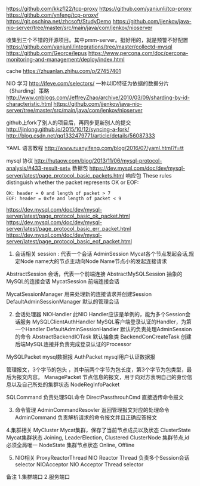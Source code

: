 https://github.com/kkzfl22/tcp-proxy
https://github.com/yanjunli/tcp-proxy
https://github.com/ynfeng/tcp-proxy/
https://git.oschina.net/zhcsoft/StudyDemo
https://github.com/jjenkov/java-nio-server/tree/master/src/main/java/com/jenkov/nioserver

收集到三个不错的开源项目。其中pmm-server。挺好用的，就是预警不好配置
https://github.com/yanjunli/integrations/tree/master/collectd-mysql
https://github.com/Georce/lepus
https://www.percona.com/doc/percona-monitoring-and-management/deploy/index.html

cache
https://zhuanlan.zhihu.com/p/27457401

NIO 学习 http://ifeve.com/selectors/
一种以ID特征为依据的数据分片（Sharding）策略
http://www.cnblogs.com/JeffreyZhao/archive/2010/03/09/sharding-by-id-characteristic.html
https://github.com/jjenkov/java-nio-server/tree/master/src/main/java/com/jenkov/nioserver

github上fork了别人的项目后，再同步更新别人的提交 
http://jinlong.github.io/2015/10/12/syncing-a-fork/
http://blog.csdn.net/qq1332479771/article/details/56087333

YAML 语言教程
http://www.ruanyifeng.com/blog/2016/07/yaml.html?f=tt

mysql 协议
http://hutaow.com/blog/2013/11/06/mysql-protocol-analysis/#433-result-set=
数据包
https://dev.mysql.com/doc/dev/mysql-server/latest/page_protocol_basic_packets.html
响应包
These rules distinguish whether the packet represents OK or EOF:

    OK: header = 0 and length of packet > 7
    EOF: header = 0xfe and length of packet < 9

https://dev.mysql.com/doc/dev/mysql-server/latest/page_protocol_basic_ok_packet.html
https://dev.mysql.com/doc/dev/mysql-server/latest/page_protocol_basic_err_packet.html
https://dev.mysql.com/doc/dev/mysql-server/latest/page_protocol_basic_eof_packet.html


1. 会话相关
session : 代表一个会话
AdminSession Mycat各个节点发起会话,规定Node name大的节点主动向Node Name节点小的发起连接请求 

AbstractSession  会话，代表一个前端连接
AbstractMySQLSession 抽象的MySQL的连接会话
MycatSession 前端连接会话

MycatSessionManager 用来处理新的连接请求并创建Session
DefaultAdminSessionManager 默认的管理会话

2. 会话处理器
NIOHandler  此NIO Handler应该是单例的，能为多个Session会话服务
MySQLClientAuthHandler MySQL客户端登录认证的Handler，为第一个Handler
DefaultAdminSessionHandler  默认的负责处理AdminSession的命令
AbstractBackendIOTask  默认抽象类
BackendConCreateTask  创建后端MySQL连接并负责完成登录认证的Processor

MySQLPacket mysql数据报
AuthPacket mysql用户认证数据报

管理报文，3个字节的包头 ，其中前两个字节为包长度，第3个字节为包类型，最后为报文内容。
ManagePacket 
节点信息的报文，用于向对方表明自己的身份信息以及自己所处的集群状态
NodeRegInfoPacket 

SQLCommand 负责处理SQL命令
DirectPassthrouhCmd  直接透传命令报文

3. 命令管理
AdminCommandResovler 返回管理报文对应的处理命令
AdminCommand  负责解析请求的命令报文并且正确应答报文

4.集群相关
MyCluster Mycat集群，保存了当前节点成员以及状态
ClusterState Mycat集群状态 Joining, LeaderElection, Clustered
ClusterNode  集群节点,id必须全局唯一
NodeState 集群节点状态 Online, Offline

5. NIO相关
ProxyReactorThread  NIO Reactor Thread 负责多个Session会话 selector
NIOAcceptor NIO Acceptor Thread  selector



备注
1.集群端口
2.服务端口